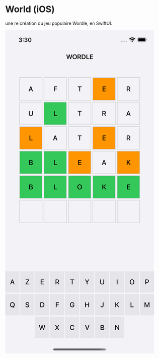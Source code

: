 # World (iOS)

une re création du jeu populaire Wordle, en SwiftUI.

![screenshot de l'app](https://github.com/Freddy92i/Wordle/blob/main/Screenshot.png)
